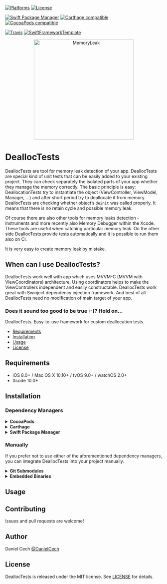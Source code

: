 

[![Platforms](https://img.shields.io/cocoapods/p/DeallocTests.svg)](https://cocoapods.org/pods/DeallocTests)
[![License](https://img.shields.io/cocoapods/l/DeallocTests.svg)](https://raw.githubusercontent.com/DanielCech/DeallocTests/master/LICENSE)

[![Swift Package Manager](https://img.shields.io/badge/Swift%20Package%20Manager-compatible-brightgreen.svg)](https://github.com/apple/swift-package-manager)
[![Carthage compatible](https://img.shields.io/badge/Carthage-compatible-4BC51D.svg?style=flat)](https://github.com/Carthage/Carthage)
[![CocoaPods compatible](https://img.shields.io/cocoapods/v/DeallocTests.svg)](https://cocoapods.org/pods/DeallocTests)

[![Travis](https://img.shields.io/travis/DanielCech/DeallocTests/master.svg)](https://travis-ci.org/DanielCech/DeallocTests/branches)
[![SwiftFrameworkTemplate](https://img.shields.io/badge/SwiftFramework-Template-red.svg)](http://github.com/RahulKatariya/SwiftFrameworkTemplate)

<p align="center">
    <img src="https://i.ibb.co/z4KTcDq/Pipe.jpg" width="320" max-width="90%" alt="MemoryLeak" />
</p>

# DeallocTests
DeallocTests are tool for memory leak detection of your app. DeallocTests are special kind of unit tests that can be easily added to your existing project. They can check separately the isolated parts of your app whether they manage the memory correctly. The basic principle is easy: DeallocationTests try to instantiate the object (ViewController, ViewModel, Manager, …) and after short period try to deallocate it from memory. DeallocTests are checking whether object’s `deinit` was called properly. It means that there is no retain cycle and possible memory leak.

Of course there are also other tools for memory leaks detection - Instruments and more recently also Memory Debugger within the Xcode. These tools are useful when catching particular memory leak. On the other side DeallocTests  provide tests automatically and it is possible to run them also on CI.

It is very easy to create memory leak by mistake.

## When can I use DeallocTests?

DeallocTests work well with app which uses MVVM-C (MVVM with ViewCoordinators) architecture. Using coordinators helps to make the ViewControllers independent and easily constructable. DeallocTests work great with Swinject dependency injection framework. And best of all - DeallocTests need no modification of main target of your app.

###  Does it sound too good to be true :-)? Hold on…


DeallocTests. Easy-to-use framework for custom deallocation tests.

- [Requirements](#requirements)
- [Installation](#installation)
- [Usage](#usage)
- [License](#license)

## Requirements

- iOS 8.0+ / Mac OS X 10.10+ / tvOS 9.0+ / watchOS 2.0+
- Xcode 10.0+

## Installation

### Dependency Managers
<details>
  <summary><strong>CocoaPods</strong></summary>

[CocoaPods](http://cocoapods.org) is a dependency manager for Cocoa projects. You can install it with the following command:

```bash
$ gem install cocoapods
```

To integrate DeallocTests into your Xcode project using CocoaPods, specify it in your `Podfile`:

```ruby
source 'https://github.com/CocoaPods/Specs.git'
platform :ios, '8.0'
use_frameworks!

pod 'DeallocTests', '~> 0.0.1'
```

Then, run the following command:

```bash
$ pod install
```

</details>

<details>
  <summary><strong>Carthage</strong></summary>

[Carthage](https://github.com/Carthage/Carthage) is a decentralized dependency manager that automates the process of adding frameworks to your Cocoa application.

You can install Carthage with [Homebrew](http://brew.sh/) using the following command:

```bash
$ brew update
$ brew install carthage
```

To integrate DeallocTests into your Xcode project using Carthage, specify it in your `Cartfile`:

```ogdl
github "DanielCech/DeallocTests" ~> 0.0.1
```

</details>

<details>
  <summary><strong>Swift Package Manager</strong></summary>

To use DeallocTests as a [Swift Package Manager](https://swift.org/package-manager/) package just add the following in your Package.swift file.

``` swift
// swift-tools-version:4.2

import PackageDescription

let package = Package(
    name: "HelloDeallocTests",
    dependencies: [
        .package(url: "https://github.com/DanielCech/DeallocTests.git", .upToNextMajor(from: "0.0.1"))
    ],
    targets: [
        .target(name: "HelloDeallocTests", dependencies: ["DeallocTests"])
    ]
)
```
</details>

### Manually

If you prefer not to use either of the aforementioned dependency managers, you can integrate DeallocTests into your project manually.

<details>
  <summary><strong>Git Submodules</strong></summary><p>

- Open up Terminal, `cd` into your top-level project directory, and run the following command "if" your project is not initialized as a git repository:

```bash
$ git init
```

- Add DeallocTests as a git [submodule](http://git-scm.com/docs/git-submodule) by running the following command:

```bash
$ git submodule add https://github.com/DanielCech/DeallocTests.git
$ git submodule update --init --recursive
```

- Open the new `DeallocTests` folder, and drag the `DeallocTests.xcodeproj` into the Project Navigator of your application's Xcode project.

    > It should appear nested underneath your application's blue project icon. Whether it is above or below all the other Xcode groups does not matter.

- Select the `DeallocTests.xcodeproj` in the Project Navigator and verify the deployment target matches that of your application target.
- Next, select your application project in the Project Navigator (blue project icon) to navigate to the target configuration window and select the application target under the "Targets" heading in the sidebar.
- In the tab bar at the top of that window, open the "General" panel.
- Click on the `+` button under the "Embedded Binaries" section.
- You will see two different `DeallocTests.xcodeproj` folders each with two different versions of the `DeallocTests.framework` nested inside a `Products` folder.

    > It does not matter which `Products` folder you choose from.

- Select the `DeallocTests.framework`.

- And that's it!

> The `DeallocTests.framework` is automagically added as a target dependency, linked framework and embedded framework in a copy files build phase which is all you need to build on the simulator and a device.

</p></details>

<details>
  <summary><strong>Embedded Binaries</strong></summary><p>

- Download the latest release from https://github.com/DanielCech/DeallocTests/releases
- Next, select your application project in the Project Navigator (blue project icon) to navigate to the target configuration window and select the application target under the "Targets" heading in the sidebar.
- In the tab bar at the top of that window, open the "General" panel.
- Click on the `+` button under the "Embedded Binaries" section.
- Add the downloaded `DeallocTests.framework`.
- And that's it!

</p></details>

## Usage

## Contributing

Issues and pull requests are welcome!

## Author

Daniel Cech [@DanielCech](https://twitter.com/DanielCech)

## License

DeallocTests is released under the MIT license. See [LICENSE](https://github.com/DanielCech/DeallocTests/blob/master/LICENSE) for details.
